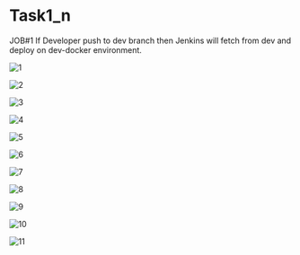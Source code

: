 # Task1_n
JOB#1
If Developer push to dev branch then Jenkins will fetch from dev and deploy on dev-docker environment.

![1](https://user-images.githubusercontent.com/64469502/85929172-3a5b6d00-b8d0-11ea-87a2-aa961aac9eef.png)

![2](https://user-images.githubusercontent.com/64469502/85929189-6ecf2900-b8d0-11ea-8532-63168f06f1b2.png)

![3](https://user-images.githubusercontent.com/64469502/85929205-88707080-b8d0-11ea-8294-8b0026c7b2d9.png)


![4](https://user-images.githubusercontent.com/64469502/85929193-768ecd80-b8d0-11ea-9e5f-762b1442cb5e.png)

![5](https://user-images.githubusercontent.com/64469502/85929218-a211b800-b8d0-11ea-9458-8db1cd20847b.png)

![6](https://user-images.githubusercontent.com/64469502/85929220-a6d66c00-b8d0-11ea-9c7d-3351460c0478.png)


![7](https://user-images.githubusercontent.com/64469502/85929282-29f7c200-b8d1-11ea-8fae-4b9b06d02ce5.png)

![8](https://user-images.githubusercontent.com/64469502/85929288-35e38400-b8d1-11ea-8057-cf623efb7971.png)

![9](https://user-images.githubusercontent.com/64469502/85929290-3c71fb80-b8d1-11ea-9e60-f8c102e97549.png)

![10](https://user-images.githubusercontent.com/64469502/85929294-4431a000-b8d1-11ea-81d6-0d65d65552b3.png)

![11](https://user-images.githubusercontent.com/64469502/85929305-51e72580-b8d1-11ea-867c-761c711ee027.png)
